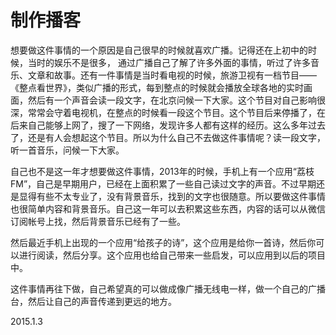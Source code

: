 制作播客
=======

想要做这件事情的一个原因是自己很早的时候就喜欢广播。记得还在上初中的时候，当时的娱乐不是很多， 通过广播自己了解了许多外面的事情，听过了许多音乐、文章和故事。还有一件事情是当时看电视的时候，旅游卫视有一档节目——《整点看世界》，类似广播的形式，每到整点的时候就会播放全球各地的实时画面，然后有一个声音会读一段文字，在北京问候一下大家。这个节目对自己影响很深，常常会守着电视机，在整点的时候看一段这个节目。这个节目后来停播了，在后来自己能够上网了，搜了一下网络，发现许多人都有这样的经历。这么多年过去了，还是有人会想起这个节目。所以为什么自己不去做这件事情呢？读一段文字，听一首音乐，问候一下大家。

自己也不是这一年才想要做这件事情，2013年的时候，手机上有一个应用“荔枝FM”，自己是早期用户，已经在上面积累了一些自己读过文字的声音。不过早期还是显得有些不太专业了，没有背景音乐，找到的文字也很随意。所以要做这件事情也很简单内容和背景音乐。自己这一年可以去积累这些东西，内容的话可以从微信订阅帐号上找，然后背景音乐已经有了一些。

然后最近手机上出现的一个应用“给孩子的诗”，这个应用是给你一首诗，然后你可以进行阅读，然后分享。这个应用也给自己带来一些启发，可以应用到以后的项目中。

这件事情再往下做，自己希望真的可以做成像广播无线电一样，做一个自己的广播台，然后让自己的声音传递到更远的地方。

2015.1.3
